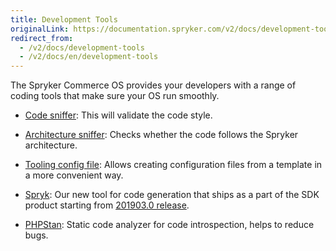 ```yaml
---
title: Development Tools
originalLink: https://documentation.spryker.com/v2/docs/development-tools
redirect_from:
  - /v2/docs/development-tools
  - /v2/docs/en/development-tools
---
```


The Spryker Commerce OS provides your developers with a range of coding tools that make sure your OS run smoothly.

- [Code sniffer](/docs/scos/dev/features/201903.0/sdk/development-tools/code-sniffer): This will validate the code style.

- [Architecture sniffer](/docs/scos/dev/features/201903.0/sdk/development-tools/architecture-sn): Checks whether the code follows the Spryker architecture.

- [Tooling config file](/docs/scos/dev/features/201903.0/sdk/development-tools/tooling-config-): Allows creating configuration files from a template in a more convenient way.

- [Spryk](/docs/scos/dev/features/201903.0/sdk/spryk): Our new tool for code generation that ships as a part of the SDK product starting from [201903.0 release](/docs/scos/dev/about-spryker/201903.0/releases/release-notes/release-notes-201903.0/release-notes-2).

- [PHPStan](/docs/scos/dev/features/201903.0/sdk/development-tools/phpstan): Static code analyzer for code introspection, helps to reduce bugs.
